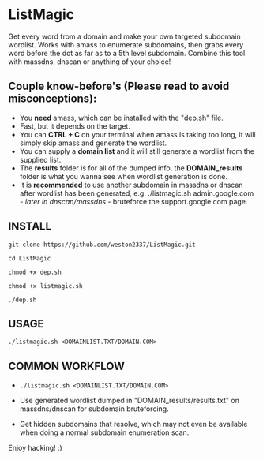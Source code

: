 # ListMagic
Get every word from a domain and make your own targeted subdomain wordlist. Works with amass to enumerate subdomains, then grabs every word before the dot as far as to a 5th level subdomain. Combine this tool with massdns, dnscan or anything of your choice!

## Couple know-before's (Please read to avoid misconceptions):
- You **need** amass, which can be installed with the "dep.sh" file.
- Fast, but it depends on the target.
- You can **CTRL + C** on your terminal when amass is taking too long, it will simply skip amass and generate the wordlist.
- You can supply a **domain list** and it will still generate a wordlist from the supplied list.
- The **results** folder is for all of the dumped info, the **DOMAIN_results** folder is what you wanna see when wordlist generation is done.
- It is **recommended** to use another subdomain in massdns or dnscan after wordlist has been generated, e.g. ./listmagic.sh admin.google.com - *later in dnscan/massdns* - bruteforce the support.google.com page.

## INSTALL

```
git clone https://github.com/weston2337/ListMagic.git

cd ListMagic

chmod +x dep.sh

chmod +x listmagic.sh

./dep.sh
```

## USAGE

```
./listmagic.sh <DOMAINLIST.TXT/DOMAIN.COM>
```

## COMMON WORKFLOW

- ``` ./listmagic.sh <DOMAINLIST.TXT/DOMAIN.COM> ```

- Use generated wordlist dumped in "DOMAIN_results/results.txt" on massdns/dnscan for subdomain bruteforcing.

- Get hidden subdomains that resolve, which may not even be available when doing a normal subdomain enumeration scan.

Enjoy hacking! :)
